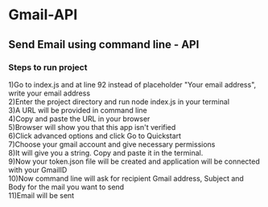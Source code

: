 # Gmail-API
## Send Email using command line - API

### Steps to run project
1)Go to index.js and at line 92 instead of placeholder "Your email address",  write your email address<br>
2)Enter the project directory and run node index.js in your terminal<br>
3)A URL will be provided in command line<br>
4)Copy and paste the URL in your browser<br> 
5)Browser will show you that this app isn't verified<br>
6)Click advanced options and click Go to Quickstart<br>
7)Choose your gmail account and give necessary permissions<br>
8)It will give you a string. Copy and paste it in the terminal.<br>
9)Now your token.json file will be created and application will be connected with your GmailID<br>
10)Now command line will ask for recipient Gmail address, Subject and Body for the mail you want to send<br>
11)Email will be sent<br> 
